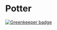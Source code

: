 # Potter

[![Greenkeeper badge](https://badges.greenkeeper.io/TomSpencerLondon/Potter.svg)](https://greenkeeper.io/)
